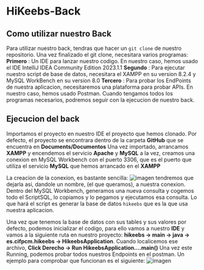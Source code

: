 # HiKeebs-Back
## Como utilizar nuestro Back
Para utilizar nuestro back, tendras que hacer un `git clone` de nuestro repositorio.
Una vez finalizado el git clone, necesitara varios programas:
**Primero** : Un IDE para lanzar nuestro codigo. En nuestro caso, hemos usado el IDE IntelliJ IDEA Community Edition 2023.1.1
**Segundo** : Para ejecutar nuestro script de base de datos, necesitara el XAMPP en su version 8.2.4 y MySQL WorkBench en su version 8.0
**Tercero** : Para probar los EndPoints de nuestra aplicacion, necesitaremos una plataforma para probar APIs. En nuestro caso, hemos usado Postman.
Cuando tengamos todos los programas necesarios, podremos seguir con la ejecucion de nuestro back.
## Ejecucion del back
Importamos el proyecto en nuestro IDE el proyecto que hemos clonado. Por defecto, el proyecto se encontrara dentro de la carpeta **GitHub** que se encuentra en **Documents/Documentos**
Una vez importado, arrancamos **XAMPP** y encendemos el servicio **Apache** y **MySQL** a la vez, creamos una conexion en MySQL Workbench con el puerto 3306, que es el puerto que utiliza el servicio **MySQL** que hemos arrancado en el **XAMPP**

La creacion de la conexion, es bastante sencilla:
![imagen](https://github.com/SergioGlezRguez/HiKeebs-Back/assets/43896975/b327455b-fbf3-47eb-95e4-519cc7f64d51)
tendremos que dejarla asi, dandole un nombre, (el que queramos), a nuestra conexion.
Dentro del MySQL Workbench, generamos una nueva consulta y cogemos todo el ScriptSQL, lo copiamos y lo pegamos y ejecutamos esa consulta. Lo que hará el script es generar la base de datos `hikeebs` que es la que usa nuestra aplicacion. 

Una vez que tenemos la base de datos con sus tables y sus valores por defecto, podemos inicializar el codigo, para ello vamos a nuestro **IDE** y vamos a la siguiente ruta en nuestro proyecto: **hikeebs -> main -> java -> es.cifpcm.hikeebs -> HikeebsApplication**. Cuando localicemos ese archivo, **Click Derecho -> Run HikeebsApplication....main()**
Una vez este Running, podemos probar todos nuestros Endpoints en el postman.
Un ejemplo para comprobar que funcionan es el siguiente:
![imagen](https://github.com/SergioGlezRguez/HiKeebs-Back/assets/43896975/3c17fe04-d9b9-461f-83cf-b9879f7844c9)

